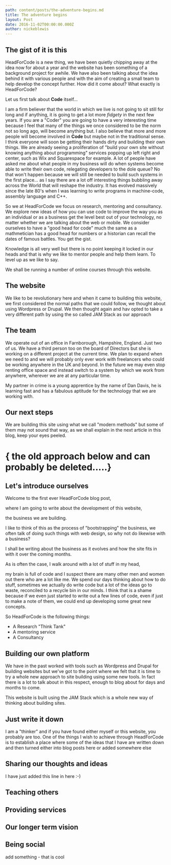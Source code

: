 ```yaml
---
path: content/posts/the-adventure-begins.md
title: The adventure begins
layout: Post
date: 2016-11-02T00:00:00.000Z
author: nickeblewis
---
```


## The gist of it is this

HeadForCode is a new thing, we have been quietly chipping away at the idea now for about a year and the website has been something of a background project for awhile. We have also been talking about the idea behind it with various people and with the aim of creating a small team to help develop the concept further. How did it come about? What exactly is HeadForCode?

Let us first talk about **Code** itself...

I am a firm believer that the world in which we live is not going to sit still for long and if anything, it is going to get a lot more _fidgety_ in the next few years. If you are a "Coder" you are going to have a very interesting time because I feel that many of the things we once considered to be the norm not so long ago, will become anything but. I also believe that more and more people will become involved in **Code** but maybe not in the traditional sense. I think everyone will soon be getting their hands dirty and building their own things. We are already seeing a proliferation of "build your own site without knowing anything about programming" services popping up left right and center, such as Wix and Squarespace for example. A lot of people have asked me about what people in my business will do when systems become able to write their own code, relegating developers to the dole queue? No that won't happen because we will still be needed to build such systems in the first place... as I say there are a lot off interesting things bubbling away across the World that will reshape the industry. It has evolved massively since the late 80's when I was learning to write programs in machine-code, assembly language and C++.

So we at HeadForCode we focus on research, mentoring and consultancy. We explore new ideas of how you can use code to improve the way you as an individual or as a business get the level best out of your technology, no matter whether we are talking about the web or mobile. We consider ourselves to have a "good head for code" much the same as a mathmetician has a good head for numbers or a historian can recall the dates of famous battles. You get the gist.

Knowledge is all very well but there is no point keeping it locked in our heads and that is why we like to mentor people and help them learn. To level up as we like to say.

We shall be running a number of online courses through this website.

## The website

We like to be revolutionary here and when it came to building this website, we first considered the normal paths that we could follow, we thought about using Wordpress or Drupal. We then thought again and hav opted to take a very different path by using the so called JAM Stack as our approach

## The team

We operate out of an office in Farnborough, Hampshire, England. Just two of us. We have a third person too on the board of Directors but she is working on a different project at the current time. We plan to expand when we need to and we will probably only ever work with freelancers who could be working anywhere in the UK and beyond. In the future we may even stop renting office space and instead switch to a system by which we work from anywhere, wherever we are at any particular time.

My partner in crime is a young apprentice by the name of Dan Davis, he is learning fast and has a fabulous aptitude for the technology that we are working with.

## Our next steps

We are building this site using what we call "modern methods" but some of them may not sound that way, as we shall explain in the next article in this blog, keep your eyes peeled.


# { the old approach below and can probably be deleted.....}

## Let's introduce ourselves

Welcome to the first ever HeadForCode blog post, 

where I am going to write about the development of this website, 

the business we are building. 

I like to think of this as the process of "bootstrapping" the business, we often talk of doing such things with web design, so why not do likewise with a business?

I shall be writing about the business as it evolves and how the site fits in with it over the coming months. 

As is often the case, I walk around with a lot of stuff in my head, 

my brain is full of code and I suspect there are many other men and women out there who are a lot like me. We spend our days thinking about how to do stuff, sometimes we actually do write code but a lot of the ideas go to waste, reconciled to a recycle bin in our minds. I think that is a shame because if we even just started to write out a few lines of code, even if just to make a note of them, we could end up developing some great new concepts.

So HeadForCode is the following things:

* A Research "Think Tank"
* A mentoring service
* A Consultancy

## Building our own platform 

We have in the past worked with tools such as Wordpress and Drupal for building websites but we've got to the point where we felt that it is time to try a whole new approach to site building using some new tools. In fact there is a lot to talk about in this respect, enough to blog about for days and months to come. 

This website is built using the JAM Stack which is a whole new way of thinking about building sites.

## Just write it down

I am a "thinker" and if you have found either myself or this website, you probably are too. One of the things I wish to achieve through HeadForCode is to establish a place where some of the ideas that I have are written down and then turned either into blog posts here or added somewhere else

## Sharing our thoughts and ideas

I have just added this line in here :-)

## Teaching others

## Providing services

## Our longer term vision

## Being social

add something - that is cool




